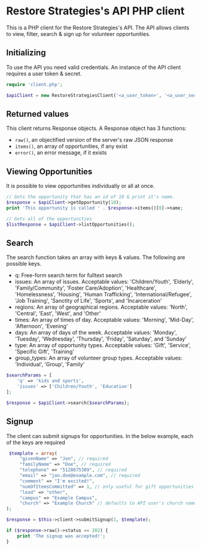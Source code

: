 # Restore Strategies's API PHP client

This is a PHP client for the Restore Strategies's API. The API allows clients to view, filter, search & sign up for volunteer opportunities.

## Initializing

To use the API you need valid credentials. An instance of the API client requires a user token & secret.

```PHP
require 'client.php';

$apiClient = new RestoreStrategiesClient('<a_user_token>', '<a_user_secet>');
```

## Returned values

This client returns Response objects. A Response object has 3 functions:

* ```raw()```, an objectified version of the server's raw JSON response
* ```items()```, an array of opportunities, if any exist
* ```error()```, an error message, if it exists

## Viewing Opportunities

It is possible to view opportunities individually or all at once.

```PHP
// Gets the opportunity that has an id of 10 & print it's name.
$response = $apiClient->getOpportunity(10);
print 'This opportunity is called ' . $response->items()[0]->name;

// Gets all of the opportunities
$listResponse = $apiClient->listOpportunities();
```

## Search

The search function takes an array with keys & values. The following are possible keys.

* q: Free-form search term for fulltext search
* issues: An array of issues. Acceptable values: 'Children/Youth', 'Elderly', 'Family/Community', 'Foster Care/Adoption', 'Healthcare', 'Homelessness', 'Housing', 'Human Trafficking', 'International/Refugee', 'Job Training', 'Sanctity of Life', 'Sports', and 'Incarceration'
* regions: An array of geographical regions. Acceptable values: 'North', 'Central', 'East', 'West', and 'Other'
* times: An array of times of day. Acceptable values: 'Morning', 'Mid-Day', 'Afternoon', 'Evening'
* days: An array of days of the week. Acceptable values: 'Monday', 'Tuesday', 'Wednesday', 'Thursday', 'Friday', 'Saturday', and 'Sunday'
* type: An array of opportunity types. Acceptable values: 'Gift', 'Service', 'Specific Gift', 'Training'
* group_types: An array of volunteer group types. Acceptable values: 'Individual', 'Group', 'Family'

```PHP
$searchParams = [
    'q' => 'kids and sports',
    'issues' => ['Children/Youth', 'Education']
];

$response = $apiClient->search($searchParams);
```

## Signup

The client can submit signups for opportunities. In the below example, each of the keys are required

```PHP
 $template = array(
     "givenName" => "Jon", // required
     "familyName" => "Doe", // required
     "telephone" => "5128675309", // required
     "email" => "jon.doe@example.com", // required
     "comment" => "I'm excited!",
     "numOfItemsCommitted" => 1, // only useful for gift opportunities
     "lead" => "other",
     "campus" => "Example Campus",
     "church" => "Example Church" // defaults to API user's church name
);

$response = $this->client->submitSignup(1, $template);

if ($response->raw()->status == 202) {
    print 'The signup was accepted!';
}
```
